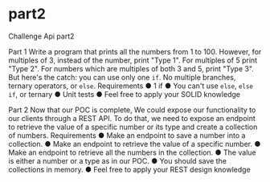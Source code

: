 # part2
Challenge Api part2


Part 1
Write a program that prints all the numbers from 1 to 100. However, for multiples of 3,
instead of the number, print "Type 1". For multiples of 5 print "Type 2". For numbers
which are multiples of both 3 and 5, print "Type 3".
But here's the catch: you can use only one `if`. No multiple branches, ternary
operators, or `else`.
Requirements
● 1 if
● You can't use `else`, `else if`, or ternary
● Unit tests
● Feel free to apply your SOLID knowledge


Part 2
Now that our POC is complete, We could expose our functionality to our clients
through a REST API. To do that, we need to expose an endpoint to retrieve the value
of a specific number or its type and create a collection of numbers.
Requirements
● Make an endpoint to save a number into a collection.
● Make an endpoint to retrieve the value of a specific number.
● Make an endpoint to retrieve all the numbers in the collection.
● The value is either a number or a type as in our POC.
● You should save the collections in memory.
● Feel free to apply your REST design knowledge
